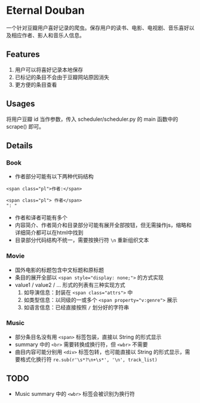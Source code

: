 # Eternal Douban
一个针对豆瓣用户喜好记录的爬虫。保存用户的读书、电影、电视剧、音乐喜好以及相应作者、影人和音乐人信息。

## Features
1. 用户可以将喜好记录本地保存
2. 已标记的条目不会由于豆瓣网站原因消失
3. 更方便的条目查看

## Usages
将用户豆瓣 id 当作参数，传入 scheduler/scheduler.py 的 main 函数中的 scrape() 即可。

## Details
### Book
- 作者部分可能有以下两种代码结构
```
<span class="pl">作者:</span>
```
```
<span class="pl"> 作者</span>
": "
```
- 作者和译者可能有多个
- 内容简介、作者简介和目录部分可能有展开全部按钮，但无需操作js，缩略和详细简介都可以在html中找到
- 目录部分代码结构不统一，需要按换行符 `\n` 重新组织文本

### Movie
- 国外电影的标题包含中文标题和原标题
- 条目的展开全部以 `<span style="display: none;">` 的方式实现
- value1 / value2 / ... 形式的列表有三种实现方式
    1. 如导演信息：封装在 `<span class="attrs">` 中
    2. 如类型信息：以同级的一或多个 `<span property="v:genre">` 展示
    3. 如语言信息：已经直接按照 ` / ` 划分好的字符串

### Music
- 部分条目名没有用 `<span>` 标签包装，直接以 String 的形式显示
- summary 中的 `<br>` 需要转换成换行符，但 `<wbr>` 不需要
- 曲目内容可能分别用 `<div>` 标签包转，也可能直接以 String 的形式显示，需要格式化换行符 `re.sub(r'\s*?\n+\s*', '\n', track_list)`

## TODO
- Music summary 中的 `<wbr>` 标签会被识别为换行符
